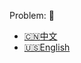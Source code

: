 Problem: :link: 
- [:cn:中文](https://leetcode-cn.com/problems/median-of-two-sorted-arrays)
- [:us:English](https://leetcode.com/problems/median-of-two-sorted-arrays)